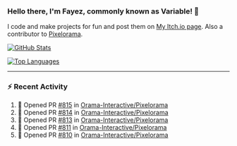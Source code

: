 ### Hello there, I'm Fayez, commonly known as Variable! 👋
I code and make projects for fun and post them on [My Itch.io page](https://variable-industries.itch.io/). Also a contributor to [Pixelorama](https://github.com/Orama-Interactive/Pixelorama).

[![GitHub Stats](https://github-readme-stats.vercel.app/api/?username=Variable-ind&show_icons=true&theme=merko)](https://github.com/anuraghazra/github-readme-stats)

[![Top Languages](https://github-readme-stats.vercel.app/api/top-langs/?username=Variable-ind&layout=compact&theme=merko)](https://github.com/anuraghazra/github-readme-stats)

---

### :zap: Recent Activity

<!--START_SECTION:activity-->
1. 💪 Opened PR [#815](https://github.com/Orama-Interactive/Pixelorama/pull/815) in [Orama-Interactive/Pixelorama](https://github.com/Orama-Interactive/Pixelorama)
2. 💪 Opened PR [#814](https://github.com/Orama-Interactive/Pixelorama/pull/814) in [Orama-Interactive/Pixelorama](https://github.com/Orama-Interactive/Pixelorama)
3. 💪 Opened PR [#813](https://github.com/Orama-Interactive/Pixelorama/pull/813) in [Orama-Interactive/Pixelorama](https://github.com/Orama-Interactive/Pixelorama)
4. 💪 Opened PR [#811](https://github.com/Orama-Interactive/Pixelorama/pull/811) in [Orama-Interactive/Pixelorama](https://github.com/Orama-Interactive/Pixelorama)
5. 💪 Opened PR [#810](https://github.com/Orama-Interactive/Pixelorama/pull/810) in [Orama-Interactive/Pixelorama](https://github.com/Orama-Interactive/Pixelorama)
<!--END_SECTION:activity-->

<!--
**Variable-ind/Variable-ind** is a ✨ _special_ ✨ repository because its `README.md` (this file) appears on your GitHub profile.

Here are some ideas to get you started:
- 🌱 I’m currently studying at ...
- 🔭 I’m currently working on ...
- 👯 I’m looking to collaborate on ...
- 🤔 I’m looking for help with ...
- 💬 Ask me about ...
- 📫 How to reach me: ...
- ⚡ Fun fact: ...
-->

